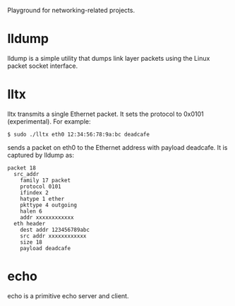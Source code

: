 Playground for networking-related projects.

lldump
======

lldump is a simple utility that dumps link layer packets using the
Linux packet socket interface.

lltx
====

lltx transmits a single Ethernet packet.  It sets the protocol to
0x0101 (experimental).  For example:

```
$ sudo ./lltx eth0 12:34:56:78:9a:bc deadcafe
```

sends a packet on eth0 to the Ethernet address with payload deadcafe.
It is captured by lldump as:

```
packet 18
  src_addr
    family 17 packet
    protocol 0101
    ifindex 2
    hatype 1 ether
    pkttype 4 outgoing
    halen 6
    addr xxxxxxxxxxxx
  eth header
    dest addr 123456789abc
    src addr xxxxxxxxxxxx
    size 18
    payload deadcafe
```

echo
====

echo is a primitive echo server and client.
